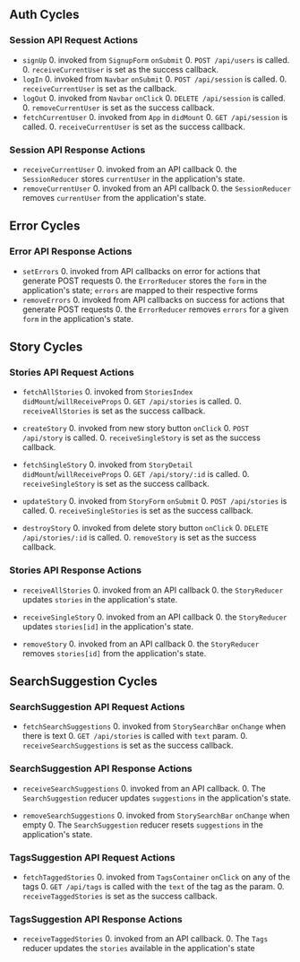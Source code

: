 ## Auth Cycles

### Session API Request Actions

* `signUp`
  0. invoked from `SignupForm` `onSubmit`
  0. `POST /api/users` is called.
  0. `receiveCurrentUser` is set as the success callback.
* `logIn`
  0. invoked from `Navbar` `onSubmit`
  0. `POST /api/session` is called.
  0. `receiveCurrentUser` is set as the callback.
* `logOut`
  0. invoked from `Navbar` `onClick`
  0. `DELETE /api/session` is called.
  0. `removeCurrentUser` is set as the success callback.
* `fetchCurrentUser`
  0. invoked from `App` in `didMount`
  0. `GET /api/session` is called.
  0. `receiveCurrentUser` is set as the success callback.

### Session API Response Actions

* `receiveCurrentUser`
  0. invoked from an API callback
  0. the `SessionReducer` stores `currentUser` in the application's state.
* `removeCurrentUser`
  0. invoked from an API callback
  0. the `SessionReducer` removes `currentUser` from the application's state.

## Error Cycles

### Error API Response Actions
* `setErrors`
  0. invoked from API callbacks on error for actions that generate POST requests
  0. the `ErrorReducer` stores the `form` in the application's state; `errors` are mapped to their respective forms
* `removeErrors`
  0. invoked from API callbacks on success for actions that generate POST requests
  0. the `ErrorReducer` removes `errors` for a given `form` in the application's state.

## Story Cycles

### Stories API Request Actions

* `fetchAllStories`
  0. invoked from `StoriesIndex` `didMount`/`willReceiveProps`
  0. `GET /api/stories` is called.
  0. `receiveAllStories` is set as the success callback.

* `createStory`
  0. invoked from new story button `onClick`
  0. `POST /api/story` is called.
  0. `receiveSingleStory` is set as the success callback.

* `fetchSingleStory`
  0. invoked from `StoryDetail` `didMount`/`willReceiveProps`
  0. `GET /api/story/:id` is called.
  0. `receiveSingleStory` is set as the success callback.

* `updateStory`
  0. invoked from `StoryForm` `onSubmit`
  0. `POST /api/stories` is called.
  0. `receiveSingleStories` is set as the success callback.

* `destroyStory`
  0. invoked from delete story button `onClick`
  0. `DELETE /api/stories/:id` is called.
  0. `removeStory` is set as the success callback.

### Stories API Response Actions

* `receiveAllStories`
  0. invoked from an API callback
  0. the `StoryReducer` updates `stories` in the application's state.

* `receiveSingleStory`
  0. invoked from an API callback
  0. the `StoryReducer` updates `stories[id]` in the application's state.

* `removeStory`
  0. invoked from an API callback
  0. the `StoryReducer` removes `stories[id]` from the application's state.

## SearchSuggestion Cycles

### SearchSuggestion API Request Actions

* `fetchSearchSuggestions`
  0. invoked from `StorySearchBar` `onChange` when there is text
  0. `GET /api/stories` is called with `text` param.
  0. `receiveSearchSuggestions` is set as the success callback.

### SearchSuggestion API Response Actions

* `receiveSearchSuggestions`
  0. invoked from an API callback.
  0. The `SearchSuggestion` reducer updates `suggestions` in the application's state.

* `removeSearchSuggestions`
  0. invoked from `StorySearchBar` `onChange` when empty
  0. The `SearchSuggestion` reducer resets `suggestions` in the application's state.

### TagsSuggestion API Request Actions

* `fetchTaggedStories`
  0. invoked from `TagsContainer` `onClick` on any of the tags
  0. `GET /api/tags` is called with the `text` of the tag as the param.
  0. `receiveTaggedStories` is set as the success callback.
  
### TagsSuggestion API Response Actions

* `receiveTaggedStories`
  0. invoked from an API callback.
  0. The `Tags` reducer updates the `stories` available in the application's state
